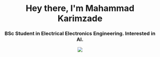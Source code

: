 <h1 align="center">Hey there, I'm Mahammad Karimzade</h1>
<h3 align="center">BSc Student in Electrical Electronics Engineering. Interested in AI.</h3>
<p align="center"><img align='center' src="https://github-readme-stats.vercel.app/api?username=karimzade&show_icons=true&theme=github_dark"></p

